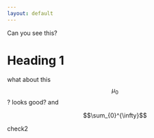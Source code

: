 ```yaml
---
layout: default
---
```

Can you see this?
# Heading 1

what about this $$\mu_0$$ ? looks good?
and 

$$\sum_{0}^{\infty}$$

check2
